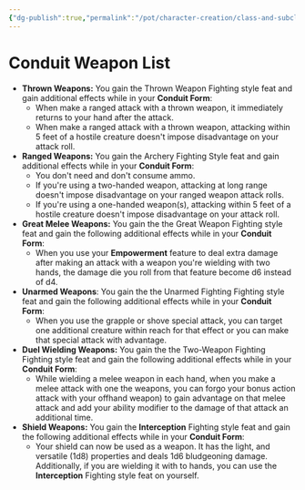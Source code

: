 ```yaml
---
{"dg-publish":true,"permalink":"/pot/character-creation/class-and-subclasses/conduit-fighting-style-list-v1/"}
---
```



# Conduit Weapon List

- **Thrown Weapons:** You gain the Thrown Weapon Fighting style feat and gain additional effects while in your **Conduit Form**: 
	- When make a ranged attack with a thrown weapon, it immediately returns to your hand after the attack.
	- When make a ranged attack with a thrown weapon, attacking within 5 feet of a hostile creature doesn't impose disadvantage on your attack roll.
-  **Ranged Weapons:** You gain the Archery Fighting Style feat and gain additional effects while in your **Conduit Form**:
	- You don't need and don't consume ammo.
	- If you're using a two-handed weapon, attacking at long range doesn't impose disadvantage on your ranged weapon attack rolls.
	- If you're using a one-handed weapon(s), attacking within 5 feet of a hostile creature doesn't impose disadvantage on your attack roll.
- **Great Melee Weapons:** You gain the the Great Weapon Fighting style feat and gain the following additional effects while in your **Conduit Form**:
	- When you use your **Empowerment** feature to deal extra damage after making an attack with a weapon you're wielding with two hands, the damage die you roll from that feature become d6 instead of d4.
- **Unarmed Weapons**: You gain the the Unarmed Fighting Fighting style feat and gain the following additional effects while in your **Conduit Form**:
	- When you use the grapple or shove special attack, you can target one additional creature within reach for that effect or you can make that special attack with advantage.
- **Duel Wielding Weapons:** You gain the the Two-Weapon Fighting Fighting style feat and gain the following additional effects while in your **Conduit Form**:
	- While wielding a melee weapon in each hand, when you make a melee attack with one the weapons, you can forgo your bonus action attack with your offhand weapon) to gain advantage on that melee attack and add your ability modifier to the damage of that attack an additional time.
- **Shield Weapons:** You gain the **Interception** Fighting style feat and gain the following additional effects while in your **Conduit Form**:
	- Your shield can now be used as a weapon. It has the light, and versatile (1d8) properties and deals 1d6 bludgeoning damage. Additionally, if you are wielding it with to hands, you can use the **Interception** Fighting style feat on yourself.
